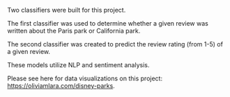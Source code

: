 Two classifiers were built for this project. 

The first classifier was used to determine whether a given review was written about the Paris park or California park. 

The second classifier was created to predict the review rating (from 1-5) of a given review. 

These models utilize NLP and sentiment analysis. 

Please see here for data visualizations on this project: https://oliviamlara.com/disney-parks. 
